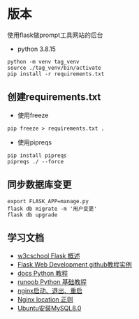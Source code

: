 # 版本

使用flask做prompt工具网站的后台

- python 3.8.15

```commandline
python -m venv tag_venv 
source ./tag_venv/bin/activate
pip install -r requirements.txt
```

## 创建requirements.txt

- 使用freeze

```commandline
pip freeze > requirements.txt .
```

- 使用pipreqs

```commandline
pip install pipreqs
pipreqs ./ --force
```

## 同步数据库变更

```commandline
export FLASK_APP=manage.py
flask db migrate -m '用户变更'
flask db upgrade
```

## 学习文档

- [w3cschool Flask 概述](https://www.w3cschool.cn/flask/flask_overview.html)
- [Flask Web Development github教程实例](https://github.com/miguelgrinberg/flasky)
- [docs Python 教程](https://docs.python.org/zh-cn/3/tutorial/index.html)
- [runoob Python 基础教程](https://www.runoob.com/python/python-tutorial.html)
- [nginx启动、退出、重启](https://juejin.cn/post/6844903941545656333)
- [Nginx location 正则](https://www.jianshu.com/p/403bab8fc34d)
- [Ubuntu安装MySQL8.0](https://www.cnblogs.com/shizhe99/p/14514642.html)
